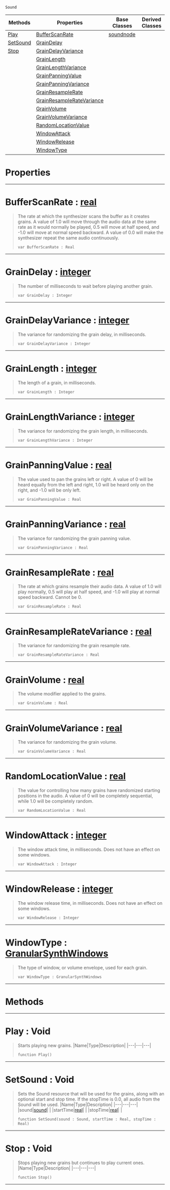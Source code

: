  `Sound`

|Methods|Properties|Base Classes|Derived Classes|
|---|---|---|---|
|[ Play](https://github.com/zeroengineteam/ZeroDocs/blob/master/code_reference/class_reference/granularsynthnode.markdown#play-void)|[ BufferScanRate](https://github.com/zeroengineteam/ZeroDocs/blob/master/code_reference/class_reference/granularsynthnode.markdown#bufferscanrate-zero-engi)|[soundnode](https://github.com/zeroengineteam/ZeroDocs/blob/master/code_reference/class_reference/soundnode.markdown)| |
|[ SetSound](https://github.com/zeroengineteam/ZeroDocs/blob/master/code_reference/class_reference/granularsynthnode.markdown#setsound-void)|[ GrainDelay](https://github.com/zeroengineteam/ZeroDocs/blob/master/code_reference/class_reference/granularsynthnode.markdown#graindelay-zero-engine-d)| | |
|[ Stop](https://github.com/zeroengineteam/ZeroDocs/blob/master/code_reference/class_reference/granularsynthnode.markdown#stop-void)|[ GrainDelayVariance](https://github.com/zeroengineteam/ZeroDocs/blob/master/code_reference/class_reference/granularsynthnode.markdown#graindelayvariance-zero)| | |
| |[ GrainLength](https://github.com/zeroengineteam/ZeroDocs/blob/master/code_reference/class_reference/granularsynthnode.markdown#grainlength-zero-engine)| | |
| |[ GrainLengthVariance](https://github.com/zeroengineteam/ZeroDocs/blob/master/code_reference/class_reference/granularsynthnode.markdown#grainlengthvariance-zero)| | |
| |[ GrainPanningValue](https://github.com/zeroengineteam/ZeroDocs/blob/master/code_reference/class_reference/granularsynthnode.markdown#grainpanningvalue-zero-e)| | |
| |[ GrainPanningVariance](https://github.com/zeroengineteam/ZeroDocs/blob/master/code_reference/class_reference/granularsynthnode.markdown#grainpanningvariance-zer)| | |
| |[ GrainResampleRate](https://github.com/zeroengineteam/ZeroDocs/blob/master/code_reference/class_reference/granularsynthnode.markdown#grainresamplerate-zero-e)| | |
| |[ GrainResampleRateVariance](https://github.com/zeroengineteam/ZeroDocs/blob/master/code_reference/class_reference/granularsynthnode.markdown#grainresampleratevarianc)| | |
| |[ GrainVolume](https://github.com/zeroengineteam/ZeroDocs/blob/master/code_reference/class_reference/granularsynthnode.markdown#grainvolume-zero-engine)| | |
| |[ GrainVolumeVariance](https://github.com/zeroengineteam/ZeroDocs/blob/master/code_reference/class_reference/granularsynthnode.markdown#grainvolumevariance-zero)| | |
| |[ RandomLocationValue](https://github.com/zeroengineteam/ZeroDocs/blob/master/code_reference/class_reference/granularsynthnode.markdown#randomlocationvalue-zero)| | |
| |[ WindowAttack](https://github.com/zeroengineteam/ZeroDocs/blob/master/code_reference/class_reference/granularsynthnode.markdown#windowattack-zero-engine)| | |
| |[ WindowRelease](https://github.com/zeroengineteam/ZeroDocs/blob/master/code_reference/class_reference/granularsynthnode.markdown#windowrelease-zero-engin)| | |
| |[ WindowType](https://github.com/zeroengineteam/ZeroDocs/blob/master/code_reference/class_reference/granularsynthnode.markdown#windowtype-zero-engine-d)| | |


 #  Properties


---  
 #  BufferScanRate : [real](https://github.com/zeroengineteam/ZeroDocs/blob/master/code_reference/zilch_base_types/real.markdown)

> The rate at which the synthesizer scans the buffer as it creates grains. A value of 1.0 will move through the audio data at the same rate as it would normally be played, 0.5 will move at half speed, and -1.0 will move at normal speed backward. A value of 0.0 will make the synthesizer repeat the same audio continuously.
> ``` lang=cpp, name=Zilch
> var BufferScanRate : Real


---  
 #  GrainDelay : [integer](https://github.com/zeroengineteam/ZeroDocs/blob/master/code_reference/zilch_base_types/integer.markdown)

> The number of milliseconds to wait before playing another grain.
> ``` lang=cpp, name=Zilch
> var GrainDelay : Integer


---  
 #  GrainDelayVariance : [integer](https://github.com/zeroengineteam/ZeroDocs/blob/master/code_reference/zilch_base_types/integer.markdown)

> The variance for randomizing the grain delay, in milliseconds.
> ``` lang=cpp, name=Zilch
> var GrainDelayVariance : Integer


---  
 #  GrainLength : [integer](https://github.com/zeroengineteam/ZeroDocs/blob/master/code_reference/zilch_base_types/integer.markdown)

> The length of a grain, in milliseconds.
> ``` lang=cpp, name=Zilch
> var GrainLength : Integer


---  
 #  GrainLengthVariance : [integer](https://github.com/zeroengineteam/ZeroDocs/blob/master/code_reference/zilch_base_types/integer.markdown)

> The variance for randomizing the grain length, in milliseconds.
> ``` lang=cpp, name=Zilch
> var GrainLengthVariance : Integer


---  
 #  GrainPanningValue : [real](https://github.com/zeroengineteam/ZeroDocs/blob/master/code_reference/zilch_base_types/real.markdown)

> The value used to pan the grains left or right. A value of 0 will be heard equally from the left and right, 1.0 will be heard only on the right, and -1.0 will be only left.
> ``` lang=cpp, name=Zilch
> var GrainPanningValue : Real


---  
 #  GrainPanningVariance : [real](https://github.com/zeroengineteam/ZeroDocs/blob/master/code_reference/zilch_base_types/real.markdown)

> The variance for randomizing the grain panning value.
> ``` lang=cpp, name=Zilch
> var GrainPanningVariance : Real


---  
 #  GrainResampleRate : [real](https://github.com/zeroengineteam/ZeroDocs/blob/master/code_reference/zilch_base_types/real.markdown)

> The rate at which grains resample their audio data. A value of 1.0 will play normally, 0.5 will play at half speed, and -1.0 will play at normal speed backward. Cannot be 0.
> ``` lang=cpp, name=Zilch
> var GrainResampleRate : Real


---  
 #  GrainResampleRateVariance : [real](https://github.com/zeroengineteam/ZeroDocs/blob/master/code_reference/zilch_base_types/real.markdown)

> The variance for randomizing the grain resample rate.
> ``` lang=cpp, name=Zilch
> var GrainResampleRateVariance : Real


---  
 #  GrainVolume : [real](https://github.com/zeroengineteam/ZeroDocs/blob/master/code_reference/zilch_base_types/real.markdown)

> The volume modifier applied to the grains.
> ``` lang=cpp, name=Zilch
> var GrainVolume : Real


---  
 #  GrainVolumeVariance : [real](https://github.com/zeroengineteam/ZeroDocs/blob/master/code_reference/zilch_base_types/real.markdown)

> The variance for randomizing the grain volume.
> ``` lang=cpp, name=Zilch
> var GrainVolumeVariance : Real


---  
 #  RandomLocationValue : [real](https://github.com/zeroengineteam/ZeroDocs/blob/master/code_reference/zilch_base_types/real.markdown)

> The value for controlling how many grains have randomized starting positions in the audio. A value of 0 will be completely sequential, while 1.0 will be completely random.
> ``` lang=cpp, name=Zilch
> var RandomLocationValue : Real


---  
 #  WindowAttack : [integer](https://github.com/zeroengineteam/ZeroDocs/blob/master/code_reference/zilch_base_types/integer.markdown)

> The window attack time, in milliseconds. Does not have an effect on some windows.
> ``` lang=cpp, name=Zilch
> var WindowAttack : Integer


---  
 #  WindowRelease : [integer](https://github.com/zeroengineteam/ZeroDocs/blob/master/code_reference/zilch_base_types/integer.markdown)

> The window release time, in milliseconds. Does not have an effect on some windows.
> ``` lang=cpp, name=Zilch
> var WindowRelease : Integer


---  
 #  WindowType : [GranularSynthWindows](https://github.com/zeroengineteam/ZeroDocs/blob/master/code_reference/enum_reference.markdown#granularsynthwindows)

> The type of window, or volume envelope, used for each grain.
> ``` lang=cpp, name=Zilch
> var WindowType : GranularSynthWindows


---  
 #  Methods


---  
 #  Play : Void

> Starts playing new grains.
> |Name|Type|Description|
> |---|---|---|
> ``` lang=cpp, name=Zilch
> function Play()
> ``` 


---  
 #  SetSound : Void

> Sets the Sound resource that will be used for the grains, along with an optional start and stop time. If the stopTime is 0.0, all audio from the Sound will be used.
> |Name|Type|Description|
> |---|---|---|
> |sound|[sound](https://github.com/zeroengineteam/ZeroDocs/blob/master/code_reference/class_reference/sound.markdown)| |
> |startTime|[real](https://github.com/zeroengineteam/ZeroDocs/blob/master/code_reference/zilch_base_types/real.markdown)| |
> |stopTime|[real](https://github.com/zeroengineteam/ZeroDocs/blob/master/code_reference/zilch_base_types/real.markdown)| |
> ``` lang=cpp, name=Zilch
> function SetSound(sound : Sound, startTime : Real, stopTime : Real)
> ``` 


---  
 #  Stop : Void

> Stops playing new grains but continues to play current ones.
> |Name|Type|Description|
> |---|---|---|
> ``` lang=cpp, name=Zilch
> function Stop()
> ``` 


---  
 

 